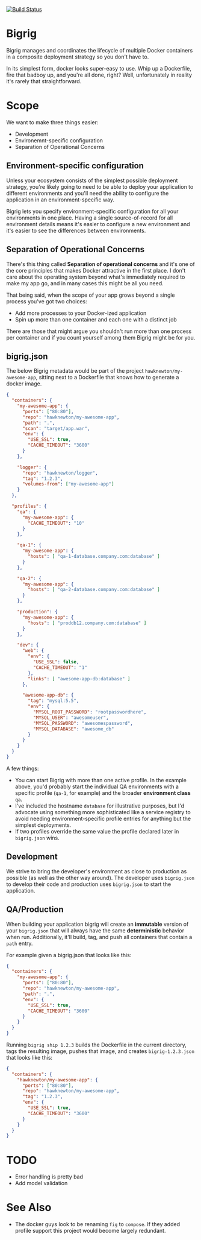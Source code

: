 [![Build Status](https://travis-ci.org/constantcontact/bigrig.svg?branch=master)](https://travis-ci.org/constantcontact/bigrig)
# Bigrig

Bigrig manages and coordinates the lifecycle of multiple Docker containers
in a composite deployment strategy so you don't have to.

In its simplest form, docker looks super-easy to use.  Whip up a Dockerfile,
fire that badboy up, and you're all done, right?  Well, unfortunately
in reality it's rarely that straightforward.

# Scope

We want to make three things easier:
* Development
* Environemnt-specific configuration
* Separation of Operational Concerns

## Environment-specific configuration

Unless your ecosystem consists of the simplest possible deployment strategy,
you're likely going to need to be able to deploy your application to different
environments and you'll need the ability to configure the application in an
environment-specific way.

Bigrig lets you specify environment-specific configuration for all your
environments in one place.  Having a single source-of-record for all
environment details means it's easier to configure a new environment and it's
easier to see the differences between environments.

## Separation of Operational Concerns

There's this thing called **Separation of operational concerns** and it's one
of the core principles that makes Docker attractive in the first place.  I
don't care about the operating system beyond what's immediately
required to make my app go, and in many cases this might be all you need.

That being said, when the scope of your app grows beyond a single process
you've got two choices:
* Add more processes to your Docker-ized application
* Spin up more than one container and each one with a distinct job

There are those that might argue you shouldn't run more than one process
per container and if you count yourself among them Bigrig might be for you.

## bigrig.json

The below Bigrig metadata would be part of the project
`hawknewton/my-awesome-app`, sitting next to a Dockerfile that knows how to
generate a docker image.

```json
{
  "containers": {
    "my-awesome-app": {
      "ports": ["80:80"],
      "repo": "hawknewton/my-awesome-app",
      "path": ".",
      "scan": "target/app.war",
      "env": {
        "USE_SSL": true,
        "CACHE_TIMEOUT": "3600"
      }
    },

    "logger": {
      "repo": "hawknewton/logger",
      "tag": "1.2.3",
      "volumes-from": ["my-awesome-app"]
    }
  },

  "profiles": {
    "qa": {
      "my-awesome-app": {
        "CACHE_TIMEOUT": "10"
      }
    },

    "qa-1": {
      "my-awesome-app": {
        "hosts": [ "qa-1-database.company.com:database" ]
      }
    },

    "qa-2": {
      "my-awesome-app": {
        "hosts": [ "qa-2-database.company.com:database" ]
      }
    },

    "production": {
      "my-awesome-app": {
        "hosts": [ "proddb12.company.com:database" ]
      }
    },

    "dev": {
      "web": {
        "env": {
          "USE_SSL": false,
          "CACHE_TIMEOUT": "1"
        },
        "links": [ "awesome-app-db:database" ]
      },

      "awesome-app-db": {
        "tag": "mysql:5.5",
        "env": {
          "MYSQL_ROOT_PASSWORD": "rootpasswordhere",
          "MYSQL_USER": "awesomeuser",
          "MYSQL_PASSWORD": "awesomespassword",
          "MYSQL_DATABASE": "awesome_db"
        }
      }
    }
  }
}
```

A few things:
* You can start Bigrig with more than one active profile. In the example
  above, you'd probably start the individual QA environments with a
  specific profile (`qa-1`, for example) and the broader **environment class**
  `qa`.
* I've included the hostname `database` for illustrative purposes, but I'd
  advocate using something more sophisticated like a service registry to avoid
  needing environment-specific profile entries for anything but the simplest
  deployments.
* If two profiles override the same value the profile declared later in
  `bigrig.json` wins.

## Development

We strive to bring the developer's environment as close to production as
possible (as well as the other way around).  The developer uses
`bigrig.json` to develop their code and production uses `bigrig.json`
to start the application.

## QA/Production

When building your application bigrig will create an **immutable** version of
your `bigrig.json` that will always have the same **deterministic** behavior when
run. Additionally, it'll build, tag, and push all containers that contain a
`path` entry.

For example given a bigrig.json that looks like this:

```json
{
  "containers": {
    "my-awesome-app": {
      "ports": ["80:80"],
      "repo": "hawknewton/my-awesome-app",
      "path": ".",
      "env": {
        "USE_SSL": true,
        "CACHE_TIMEOUT": "3600"
      }
    }
  }
}
```

Running `bigrig ship 1.2.3` builds the Dockerfile in the current directory,
tags the resulting image, pushes that image, and creates `bigrig-1.2.3.json`
that looks like this:

```json
{
  "containers": {
    "hawknewton/my-awesome-app": {
      "ports": ["80:80"],
      "repo": "hawknewton/my-awesome-app",
      "tag": "1.2.3",
      "env": {
        "USE_SSL": true,
        "CACHE_TIMEOUT": "3600"
      }
    }
  }
}
```

TODO
====
* Error handling is pretty bad
* Add model validation

See Also
========
* The docker guys look to be renaming `fig` to `compose`.  If they added
  profile support this project would become largely redundant.
